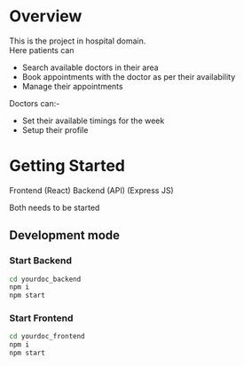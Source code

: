 # Overview

This is the project in hospital domain.<br/>
Here patients can

- Search available doctors in their area
- Book appointments with the doctor as per their availability
- Manage their appointments

Doctors can:-

- Set their available timings for the week
- Setup their profile

# Getting Started

Frontend (React)
Backend (API) (Express JS)

Both needs to be started

## Development mode

### Start Backend

```sh
cd yourdoc_backend
npm i
npm start
```

### Start Frontend

```sh
cd yourdoc_frontend
npm i
npm start
```
